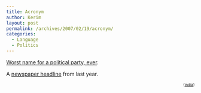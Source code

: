```yaml
---
title: Acronym
author: Kerim
layout: post
permalink: /archives/2007/02/19/acronym/
categories:
  - Language
  - Politics
---
```

<a href="http://en.wikipedia.org/wiki/Democratic_Indira_Congress_(Karunakaran)" onclick="_gaq.push(['_trackEvent', 'outbound-article', 'http://en.wikipedia.org/wiki/Democratic_Indira_Congress_(Karunakaran)', 'Worst name for a political party, ever']);" >Worst name for a political party, ever</a>.

A <a href="http://www.hinduonnet.com/thehindu/2006/03/23/stories/2006032313240100.htm" onclick="_gaq.push(['_trackEvent', 'outbound-article', 'http://www.hinduonnet.com/thehindu/2006/03/23/stories/2006032313240100.htm', 'newspaper headline']);" >newspaper headline</a> from last year.  
<!-- technorati tags start -->

<div style="text-align:right;">
  <span style="font-size:x-small;">{<a href="http://www.technorati.com/tag/india" onclick="_gaq.push(['_trackEvent', 'outbound-article', 'http://www.technorati.com/tag/india', 'india']);"  rel="tag">india</a>}</span>


<!-- technorati tags end -->

